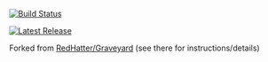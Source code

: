 [![Build Status](https://ci.appveyor.com/api/projects/status/github/batstyx/Graveyard?svg=true)](https://ci.appveyor.com/project/batstyx/Graveyard)

[![Latest Release](https://img.shields.io/github/release-pre/batstyx/Graveyard.svg)](https://github.com/batstyx/Graveyard/releases)

Forked from [RedHatter/Graveyard](https://github.com/RedHatter/Graveyard) 
(see there for instructions/details)
